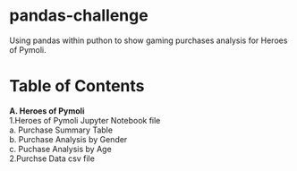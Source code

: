 # pandas-challenge
Using pandas within puthon to show gaming purchases analysis for Heroes of Pymoli.

# Table of Contents
**A. Heroes of Pymoli**<br>
 1.Heroes of Pymoli Jupyter Notebook file<br>
    a. Purchase Summary Table<br>
    b. Purchase Analysis by Gender<br>
    c. Puchase Analysis by Age<br>
 2.Purchse Data csv file
